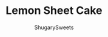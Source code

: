 ---
layout: ../../layouts/MarkdownPostLayout.astro
title: Lemon Sheet Cake
author: ShugarySweets
pubDate: 2020-01-27
description: "Thick and easy, these moist Lemon Cake Bars are bursting with citrus flavor. Topped with a luscious lemon buttercream frosting, you&#x27;ll LOVE this recipe!"
image_url: https://www.shugarysweets.com/wp-content/uploads/2020/01/lemon-cake-bars-3.jpg
tags: ["Cake","American"]
calories: 157
protein: 1
carbohydrates: 19
fats: 9
fiber: 0
ingredients: ["1 cup unsalted butter, softened","1 cup granulated sugar","1 large egg","1 teaspoon vanilla extract","1 lemon, juiced and zested","1/2 cup sour cream","2 2/3 cup all-purpose flour","1 teaspoon baking powder","1/2 teaspoon baking soda","1/2 teaspoon kosher salt","1/2 cup unsalted butter, softened","2 cups powdered sugar","1 lemon, zested and juiced","1 Tablespoon heavy whipping cream"]
serves: 36
time: "35 minutes"
prepTime: "15 minutes"
instructions: ["Preheat oven to 350 degrees F. Line a 13x9-inch baking dish with parchment paper or spray with non-stick baking spray (or use my homemade cake release).","In a large mixing bowl, beat softened butter with sugar until creamy. Add in eggs, vanilla, sour cream, and lemon juice, scraping down the sides of the bowl as needed.","Using a wooden spoon (so you do not over mix), add in flour, lemon zest, baking powder, baking soda, and kosher salt.","Spread batter in the prepared baking dish. Bake for 18-20 minutes, remove and cool on wire rack.","For the frosting, beat softened butter with powdered sugar, lemon juice, lemon zest, and heavy cream. Beat until light and fluffy, for about 3-5 minutes, scraping down the sides of the mixing bowl as needed.","Spread frosting over cooled cake bars. Slice and enjoy."]
nutrition: ["157 calories","19 grams carbohydrates","28 milligrams cholesterol","9 grams fat","0 grams fiber","1 grams protein","5 grams saturated fat","53 milligrams sodium","12 grams sugar","0 grams trans fat","3 grams unsaturated fat"]
---